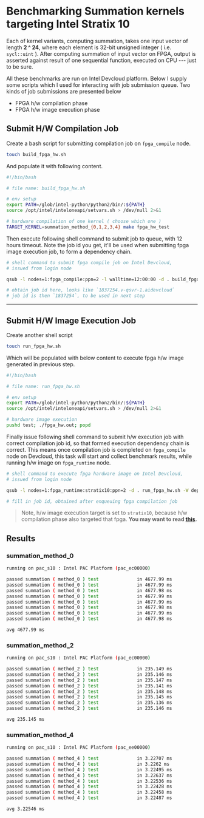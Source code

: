 # Benchmarking Summation kernels targeting **Intel Stratix 10**

Each of kernel variants, computing summation, takes one input vector of length **2 ^ 24**, where each element is 32-bit unsigned integer ( i.e. `sycl::uint` ). After computing summation of input vector on FPGA, output is asserted against result of one sequential function, executed on CPU --- just to be sure.

All these benchmarks are run on Intel Devcloud platform. Below I supply some scripts which I used for interacting with job submission queue. Two kinds of job submissions are presented below

- FPGA h/w compilation phase
- FPGA h/w image execution phase

## Submit H/W Compilation Job

Create a bash script for submitting compilation job on `fpga_compile` node.

```bash
touch build_fpga_hw.sh
```

And populate it with following content.

```bash
#!/bin/bash

# file name: build_fpga_hw.sh

# env setup
export PATH=/glob/intel-python/python2/bin/:${PATH}
source /opt/intel/inteloneapi/setvars.sh > /dev/null 2>&1

# hardware compilation of one kernel ( choose which one )
TARGET_KERNEL=summation_method_{0,1,2,3,4} make fpga_hw_test
```

Then execute following shell command to submit job to queue, with 12 hours timeout. Note the job id you get, it'll be used when submitting fpga image execution job, to form a dependency chain.

```bash
# shell command to submit fpga compile job on Intel Devcloud,
# issued from login node

qsub -l nodes=1:fpga_compile:ppn=2 -l walltime=12:00:00 -d . build_fpga_hw.sh

# obtain job id here, looks like `1837254.v-qsvr-1.aidevcloud`
# job id is then `1837254`, to be used in next step
```

---

## Submit H/W Image Execution Job

Create another shell script

```bash
touch run_fpga_hw.sh
```

Which will be populated with below content to execute fpga h/w image generated in previous step.

```bash
#!/bin/bash

# file name: run_fpga_hw.sh

# env setup
export PATH=/glob/intel-python/python2/bin/:${PATH}
source /opt/intel/inteloneapi/setvars.sh > /dev/null 2>&1

# hardware image execution
pushd test; ./fpga_hw.out; popd
```

Finally issue following shell command to submit h/w execution job with correct compilation job id, so that formed execution dependency chain is correct. This means once compilation job is completed on `fpga_compile` node on Devcloud, this task will start and collect benchmark results, while running h/w image on `fpga_runtime` node.

```bash
# shell command to execute fpga hardware image on Intel Devcloud,
# issued from login node

qsub -l nodes=1:fpga_runtime:stratix10:ppn=2 -d . run_fpga_hw.sh -W depend=afterok:<job-id>

# fill in job id, obtained after enqueuing fpga compilation job
```

> Note, h/w image execution target is set to `stratix10`, because h/w compilation phase also targeted that fpga. **You may want to read [this](https://github.com/itzmeanjan/fpga-explore/blob/849c728bc9b514fa60183f45b2f58328ece3bd31/Makefile#L11-L21).**

## Results

### summation_method_0

```bash
running on pac_s10 : Intel PAC Platform (pac_ec00000)

passed summation ( method_0 ) test              in 4677.99 ms
passed summation ( method_0 ) test              in 4677.99 ms
passed summation ( method_0 ) test              in 4677.98 ms
passed summation ( method_0 ) test              in 4677.99 ms
passed summation ( method_0 ) test              in 4677.99 ms
passed summation ( method_0 ) test              in 4677.98 ms
passed summation ( method_0 ) test              in 4677.99 ms
passed summation ( method_0 ) test              in 4677.98 ms

avg 4677.99 ms
```

### summation_method_2

```bash
running on pac_s10 : Intel PAC Platform (pac_ec00000)

passed summation ( method_2 ) test              in 235.149 ms
passed summation ( method_2 ) test              in 235.146 ms
passed summation ( method_2 ) test              in 235.147 ms
passed summation ( method_2 ) test              in 235.141 ms
passed summation ( method_2 ) test              in 235.148 ms
passed summation ( method_2 ) test              in 235.145 ms
passed summation ( method_2 ) test              in 235.136 ms
passed summation ( method_2 ) test              in 235.146 ms

avg 235.145 ms
```

### summation_method_4

```bash
running on pac_s10 : Intel PAC Platform (pac_ee00000)

passed summation ( method_4 ) test              in 3.22707 ms
passed summation ( method_4 ) test              in 3.2262 ms
passed summation ( method_4 ) test              in 3.22495 ms
passed summation ( method_4 ) test              in 3.22637 ms
passed summation ( method_4 ) test              in 3.22536 ms
passed summation ( method_4 ) test              in 3.22428 ms
passed summation ( method_4 ) test              in 3.22458 ms
passed summation ( method_4 ) test              in 3.22487 ms

avg 3.22546 ms
```
